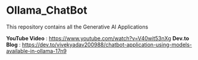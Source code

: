 # Ollama_ChatBot
This repository contains all the Generative AI Applications

**YouTube Video** : https://www.youtube.com/watch?v=V40wit53nXg
**Dev.to Blog** : https://dev.to/vivekyadav200988/chatbot-application-using-models-available-in-ollama-17n9

